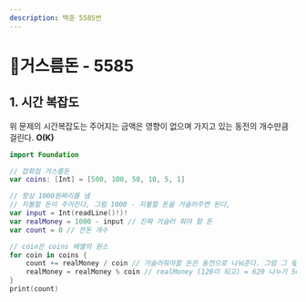 ```yaml
---
description: 백준 5585번
---
```


# 거스름돈 - 5585

## 1. 시간 복잡도

위 문제의 시간복잡도는 주어지는 금액은 영향이 없으며 가지고 있는 동전의 개수만큼 걸린다. **O(K)**



```swift
import Foundation

// 잡화점 거스름돈
var coins: [Int] = [500, 100, 50, 10, 5, 1]

// 항상 1000원짜리를 냄
// 지불할 돈이 주어진다, 그럼 1000 - 지불할 돈을 거슬러주면 된다,
var input = Int(readLine()!)!
var realMoney = 1000 - input // 진짜 거슬러 줘야 할 돈
var count = 0 // 잔돈 개수

// coin은 coins 배열의 원소
for coin in coins {
    count += realMoney / coin // 거슬러줘야할 돈은 동전으로 나눠준다. 그럼 그 몫이 count에 들어간다.
    realMoney = realMoney % coin // realMoney (120이 되고) = 620 나누기 500
}
print(count)

```

